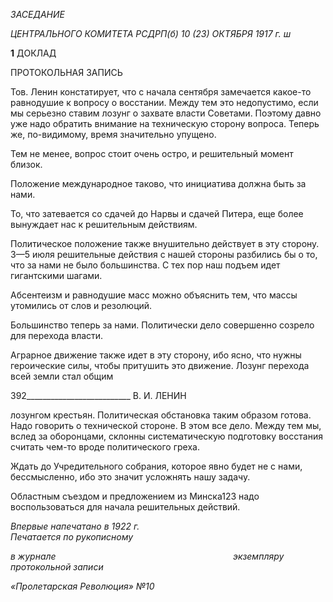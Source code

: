 _ЗАСЕДАНИЕ_

_ЦЕНТРАЛЬНОГО КОМИТЕТА РСДРП(б)_ _10 (23) ОКТЯБРЯ 1917 г. ш_

**1** ДОКЛАД

ПРОТОКОЛЬНАЯ ЗАПИСЬ

Тов. Ленин констатирует, что с начала сентября замечается какое-то равнодушие к вопросу о восстании. Между тем это недопустимо, если мы серьезно ставим лозунг о захвате власти Советами. Поэтому давно уже надо обратить внимание на техническую сторону вопроса. Теперь же, по-видимому, время значительно упущено.

Тем не менее, вопрос стоит очень остро, и решительный момент близок.

Положение международное таково, что инициатива должна быть за нами.

То, что затевается со сдачей до Нарвы и сдачей Питера, еще более вынуждает нас к решительным действиям.

Политическое положение также внушительно действует в эту сторону. 3—5 июля решительные действия с нашей стороны разбились бы о то, что за нами не было боль­шинства. С тех пор наш подъем идет гигантскими шагами.

Абсентеизм и равнодушие масс можно объяснить тем, что массы утомились от слов и резолюций.

Большинство теперь за нами. Политически дело совершенно созрело для перехода власти.

Аграрное движение также идет в эту сторону, ибо ясно, что нужны героические си­лы, чтобы притушить это движение. Лозунг перехода всей земли стал общим

  

392__________________________ В. И. ЛЕНИН

лозунгом крестьян. Политическая обстановка таким образом готова. Надо говорить о технической стороне. В этом все дело. Между тем мы, вслед за оборонцами, склонны систематическую подготовку восстания считать чем-то вроде политического греха.

Ждать до Учредительного собрания, которое явно будет не с нами, бессмысленно, ибо это значит усложнять нашу задачу.

Областным съездом и предложением из Минска123 надо воспользоваться для начала решительных действий.

_Впервые напечатано в 1922 г.                                                          Печатается по рукописному_

_в журнале_                                                                        _экземпляру протокольной записи_

_«Пролетарская Революция» №10_